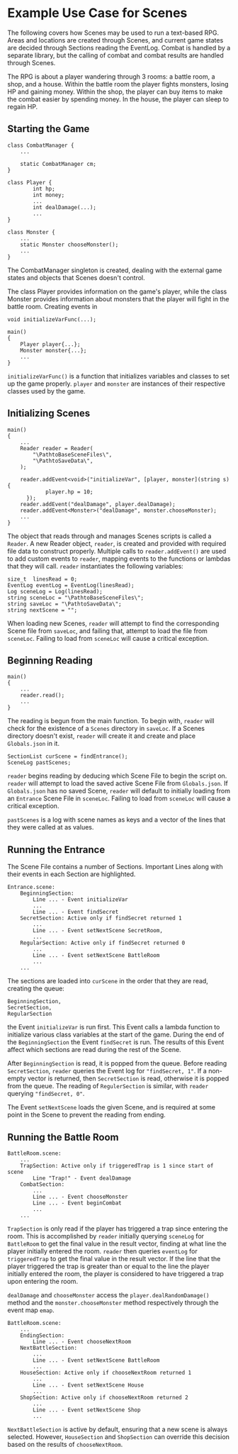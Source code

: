 # Example Use Case for Scenes
The following covers how Scenes may be used to run a text-based RPG. 
Areas and locations are created through Scenes, and current game states are decided through Sections reading the EventLog. 
Combat is handled by a separate library, but the calling of combat and combat results are handled through Scenes.

The RPG is about a player wandering through 3 rooms: a battle room, a shop, and a house. 
Within the battle room the player fights monsters, losing HP and gaining money. 
Within the shop, the player can buy items to make the combat easier by spending money.
In the house, the player can sleep to regain HP.


## Starting the Game
```
class CombatManager { 
	... 

	static CombatManager cm; 
} 

class Player { 
        int hp; 
        int money; 
        ... 
        int dealDamage(...);
        ...
} 

class Monster { 
	... 
	static Monster chooseMonster();
	...
} 

```

The CombatManager singleton is created, dealing with the external game states and objects that Scenes doesn't control.

The class Player provides information on the game's player, while the class Monster provides information about monsters that the player will fight in the battle room. Creating events in 

```
void initializeVarFunc(...);

main() 
{ 
    Player player{...};
    Monster monster{...};
	... 
} 
```

`initializeVarFunc()` is a function that initializes variables and classes to set up the game properly. `player` and `monster` are instances of their respective classes used by the game.

## Initializing Scenes
```
main() 
{ 
    ... 
	Reader reader = Reader( 
		"\PathtoBaseSceneFiles\", 
		"\PathtoSaveData\", 
	); 
	
	reader.addEvent<void>("initializeVar", [player, monster](string s) {
            player.hp = 10;
      });
    reader.addEvent("dealDamage", player.dealDamage);
    reader.addEvent<Monster>("dealDamage", monster.chooseMonster);
    ... 
} 
```
The object that reads through and manages Scenes scripts is called a `Reader`.
A new Reader object, `reader`, is created and provided with required file data to construct properly.
Multiple calls to `reader.addEvent()` are used to add custom events to `reader`, mapping events to the functions or lambdas that they will call. 
`reader` instantiates the following variables:

```
size_t  linesRead = 0;
EventLog eventLog = EventLog(linesRead); 
Log sceneLog = Log(linesRead);
string sceneLoc = "\PathtoBaseSceneFiles\"; 
string saveLoc = "\PathtoSaveData\"; 
string nextScene = ""; 
```

When loading new Scenes, `reader` will attempt to find the corresponding Scene file from `saveLoc`, and failing that, attempt to load the file from `sceneLoc`. 
Failing to load from `sceneLoc` will cause a critical exception.


## Beginning Reading
```
main()
{ 
	... 
	reader.read(); 
	... 
} 
```

The reading is begun from the main function. To begin with,
`reader` will check for the existence of a `Scenes` directory in `saveLoc`.
If a Scenes directory doesn't exist, `reader` will create it and create and place `Globals.json` in it. 

```
SectionList curScene = findEntrance(); 
SceneLog pastScenes;
```

`reader` begins reading by deducing which Scene File to begin the script on. 
`reader` will attempt to load the saved active Scene File from `Globals.json`.
If `Globals.json` has no saved Scene, `reader` will default to initially loading from an `Entrance` Scene File in `sceneLoc`. Failing to load from `sceneLoc` will cause a critical exception.

`pastScenes` is a log with scene names as keys and a vector of the lines that they were called at as values.


## Running the Entrance
The Scene File contains a number of Sections.
Important Lines along with their events in each Section are highlighted.

```
Entrance.scene: 
	BeginningSection:
		Line ... - Event initializeVar 
		... 
		Line ... - Event findSecret
	SecretSection: Active only if findSecret returned 1 
		...
		Line ... - Event setNextScene SecretRoom, 
		...
	RegularSection: Active only if findSecret returned 0 
		...
		Line ... - Event setNextScene BattleRoom
		...
	...
```

The sections are loaded into `curScene` in the order that they are read, creating the queue:

```
BeginningSection,
SecretSection,
RegularSection
```

the Event `initializeVar` is run first. This Event calls a lambda function to initialize various class variables at the start of the game.
During the end of the `BeginningSection` the Event `findSecret` is run.
The results of this Event affect which sections are read during the rest of the Scene. 

After `BeginningSection` is read, it is popped from the queue. 
Before reading `SecretSection`, `reader` queries the Event log for `"findSecret, 1"`. If a non-empty vector is returned, then `SecretSection` is read, otherwise it is popped from the queue. The reading of `RegulerSection` is similar, with `reader` querying `"findSecret, 0"`.

The Event `setNextScene` loads the given Scene, and is required at some point in the Scene to prevent the reading from ending.


## Running the Battle Room
```
BattleRoom.scene:
	...
	TrapSection: Active only if triggeredTrap is 1 since start of scene
		Line "Trap!" - Event dealDamage
	CombatSection:
		...
		Line ... - Event chooseMonster
		Line ... - Event beginCombat
		...
	...
```

`TrapSection` is only read if the player has triggered a trap since entering the room. This is accomplished by `reader` initially querying `sceneLog` for `BattleRoom` to get the final value in the result vector, finding at what line the player initially entered the room. 
`reader` then queries `eventLog` for `triggeredTrap` to get the final value in the result vector. 
If the line that the player triggered the trap is greater than or equal to the line the player initially entered the room, the player is considered to have triggered a trap upon entering the room.

`dealDamage` and `chooseMonster` access the `player.dealRandomDamage()` method and the `monster.chooseMonster` method respectively through the event map `emap`.

```
BattleRoom.scene:
	...
	EndingSection:
		Line ... - Event chooseNextRoom
	NextBattleSection:
		...
		Line ... - Event setNextScene BattleRoom
		...
	HouseSection: Active only if chooseNextRoom returned 1
		...
		Line ... - Event setNextScene House
		...
	ShopSection: Active only if chooseNextRoom returned 2
		...
		Line ... - Event setNextScene Shop
		...
```

`NextBattleSection` is active by default, ensuring that a new scene is always selected. 
However, `HouseSection` and `ShopSection` can override this decision based on the results of `chooseNextRoom`.

